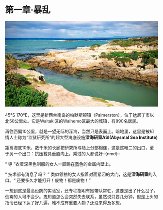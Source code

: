 # 第一章·暴乱

![&#x5E15;&#x9ED8;&#x65AF;&#x987F;&#x9547;&#xFF08;Palmerston&#xFF09;&#x897F;&#x8FB9;&#x7684;&#x6D77;&#x5CB8;](../../.gitbook/assets/20180926_120230-effects.jpg)

45°S 170°E，这里是新西兰南岛的帕默斯顿镇（Palmerston），位于达尼丁市以北50公里处。它是Waitaki区的Waihemo区最大的城镇，有890名居民。

再往西偏10公里，就是一望无际的深海，当然只是表面上。暗地里，这里是被知情人士称为“监狱研究所”的超大型海底设施**深海研室ASI\(Abysmal Sea Institute\)**

距离海底10米，数千米的长廊把研究所与陆上分部相连，这是这唯二的出口，至于另一个出口：抗压载具垂直向上，乘过的人都说好~~（nmd）~~

“ 铮 ”衣着深黑色制服的女人一脚踢在蓝色的金属内壁上。

“ 技术部有消息了吗？ ” 类似领袖的女人指着对面紧闭的大门，这是**深海研室**的入口。“ 还要多久才能打开！废物！都是废物！” 

一想到这是最高设防的实验室，还专程指明有她带队常驻，这要是出了什么岔子，倒霉的人可不会少。鬼知道怎么会突然失去联系，虽然说只要几分钟，但是上头的指令已经下达了好几遍，难不成有重要人物？还没来得及多想，





